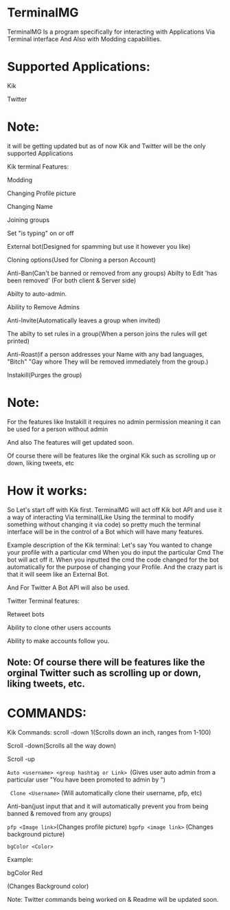 # TerminalMG
TerminalMG Is a program specifically for interacting with Applications Via Terminal interface And Also with Modding capabilities.

# Supported Applications:
Kik

Twitter

# Note:
it will be getting updated but as of now Kik and Twitter will be the only supported Applications

Kik terminal Features:

Modding

Changing Profile picture

Changing Name

Joining groups

Set "is typing" on or off

External bot(Designed for spamming but use it however you like)

Cloning options(Used for Cloning a person Account)

Anti-Ban(Can't be banned or removed from any groups)
Abilty to Edit 'has been removed' (For both client & Server side)

Abilty to auto-admin.

Ability to Remove Admins

Anti-Invite(Automatically leaves a group when invited)

The abilty to set rules in a group(When a person joins the rules will get printed)

Anti-Roast(if a person addresses your Name with any bad languages, "Bitch" "Gay whore They will be removed immediately from the group.)

Instakill(Purges the group)

# Note:
For the features like Instakill it requires no admin permission meaning it can be used for a person without admin 

And also The features will get updated soon.

Of course there will be features like the orginal Kik such as scrolling up or down, liking tweets, etc

# How it works:
So Let's start off with Kik first. TerminalMG will act off Kik bot API and use it a way of interacting Via terminal(Like Using the terminal to modify something without changing it via code) so pretty much the terminal interface will be in the control of a Bot which will have many features. 

Example description of the Kik terminal:
Let's say You wanted to change your profile with a particular cmd When you do input the particular Cmd The bot will act off it. When you inputted the cmd the code changed for the bot automatically for the purpose of changing your Profile. And the crazy part is that it will seem like an External Bot.

And For Twitter A Bot API will also be used.

Twitter Terminal features:

Retweet bots

Ability to clone other users accounts

Ability to make accounts follow you.

Note:
Of course there will be features like the orginal Twitter such as scrolling up or down, liking tweets, etc.
--------

# COMMANDS:


Kik Commands:
scroll -down 1(Scrolls down an inch, ranges from 1-100)

Scroll -down(Scrolls all the way down)

Scroll -up

`Auto <username> <group hashtag or Link> `(Gives user auto admin from a particular user "You have been promoted to admin by <username>")

` Clone <Username>` (Will automatically clone their username, pfp, etc)

Anti-ban(just input that and it will automatically prevent you from being banned & removed from any groups)

` pfp <Image link> `(Changes profile picture)
` bgpfp <image link> ` (Changes background picture)

` bgColor <Color> `

Example: 

bgColor Red

(Changes Background color)



Note:
Twitter commands being worked on & Readme will be updated soon.
